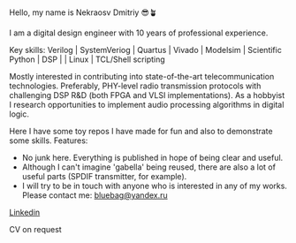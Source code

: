 Hello, my name is Nekraosv Dmitriy :sunglasses::potted_plant:

I am a digital design engineer with 10 years of professional experience.

Key skills:
Verilog | SystemVeriog | Quartus | Vivado | Modelsim | Scientific Python | DSP |
| Linux | TCL/Shell scripting

Mostly interested in contributing into state-of-the-art telecommunication
technologies. Preferably, PHY-level radio transmission protocols with
challenging DSP R&D (both FPGA and VLSI implementations). As a hobbyist I
research opportunities to implement audio processing algorithms in digital
logic.

Here I have some toy repos I have made for fun and also to demonstrate some
skills. Features:
  * No junk here. Everything is published in hope of being clear and useful.
  * Although I can't imagine 'gabella' being reused, there are also a lot of
  useful parts (SPDIF transmitter, for example).
  * I will try to be in touch with anyone who is interested in any of my works.
  Please contact me: <bluebag@yandex.ru>

[Linkedin](http://www.linkedin.com/in/dmitriy-nekrasov-60b433330)

CV on request
